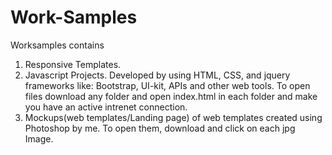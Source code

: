 # Work-Samples
Worksamples contains
1. Responsive Templates.
2. Javascript Projects.
Developed by using HTML, CSS, and jquery frameworks like: Bootstrap, UI-kit, APIs and other web tools.
To open files download any folder and open index.html in each folder and make you have an active intrenet connection.
3. Mockups(web templates/Landing page) of web templates created using Photoshop by me. To open them, download and click on each jpg Image.
